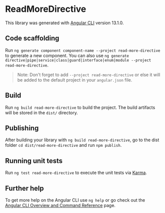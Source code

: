 # ReadMoreDirective

This library was generated with [Angular CLI](https://github.com/angular/angular-cli) version 13.1.0.

## Code scaffolding

Run `ng generate component component-name --project read-more-directive` to generate a new component. You can also use `ng generate directive|pipe|service|class|guard|interface|enum|module --project read-more-directive`.
> Note: Don't forget to add `--project read-more-directive` or else it will be added to the default project in your `angular.json` file. 

## Build

Run `ng build read-more-directive` to build the project. The build artifacts will be stored in the `dist/` directory.

## Publishing

After building your library with `ng build read-more-directive`, go to the dist folder `cd dist/read-more-directive` and run `npm publish`.

## Running unit tests

Run `ng test read-more-directive` to execute the unit tests via [Karma](https://karma-runner.github.io).

## Further help

To get more help on the Angular CLI use `ng help` or go check out the [Angular CLI Overview and Command Reference](https://angular.io/cli) page.

